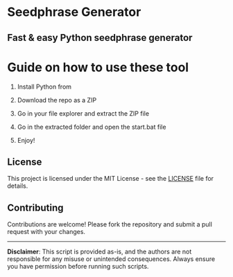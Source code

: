 # Seedphrase Generator 

## Fast & easy Python seedphrase generator
  
# Guide on how to use these tool 
 
1. Install Python from
 
2. Download the repo as a ZIP 

3. Go in your file explorer and extract the ZIP file 
  
4. Go in the extracted folder and open the start.bat file

5. Enjoy! 
   
## License

This project is licensed under the MIT License - see the [LICENSE](LICENSE) file for details.    
   
## Contributing
 
Contributions are welcome! Please fork the repository and submit a pull request with your changes.     
  
--- 
 
**Disclaimer**: This script is provided as-is, and the authors are not responsible for any misuse or unintended consequences. Always ensure you have permission before running such scripts.